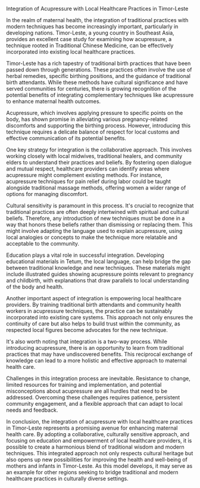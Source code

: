 Integration of Acupressure with Local Healthcare Practices in Timor-Leste

In the realm of maternal health, the integration of traditional practices with modern techniques has become increasingly important, particularly in developing nations. Timor-Leste, a young country in Southeast Asia, provides an excellent case study for examining how acupressure, a technique rooted in Traditional Chinese Medicine, can be effectively incorporated into existing local healthcare practices.

Timor-Leste has a rich tapestry of traditional birth practices that have been passed down through generations. These practices often involve the use of herbal remedies, specific birthing positions, and the guidance of traditional birth attendants. While these methods have cultural significance and have served communities for centuries, there is growing recognition of the potential benefits of integrating complementary techniques like acupressure to enhance maternal health outcomes.

Acupressure, which involves applying pressure to specific points on the body, has shown promise in alleviating various pregnancy-related discomforts and supporting the birthing process. However, introducing this technique requires a delicate balance of respect for local customs and effective communication of its potential benefits.

One key strategy for integration is the collaborative approach. This involves working closely with local midwives, traditional healers, and community elders to understand their practices and beliefs. By fostering open dialogue and mutual respect, healthcare providers can identify areas where acupressure might complement existing methods. For instance, acupressure techniques for pain relief during labor could be taught alongside traditional massage methods, offering women a wider range of options for managing discomfort.

Cultural sensitivity is paramount in this process. It's crucial to recognize that traditional practices are often deeply intertwined with spiritual and cultural beliefs. Therefore, any introduction of new techniques must be done in a way that honors these beliefs rather than dismissing or replacing them. This might involve adapting the language used to explain acupressure, using local analogies or concepts to make the technique more relatable and acceptable to the community.

Education plays a vital role in successful integration. Developing educational materials in Tetum, the local language, can help bridge the gap between traditional knowledge and new techniques. These materials might include illustrated guides showing acupressure points relevant to pregnancy and childbirth, with explanations that draw parallels to local understanding of the body and health.

Another important aspect of integration is empowering local healthcare providers. By training traditional birth attendants and community health workers in acupressure techniques, the practice can be sustainably incorporated into existing care systems. This approach not only ensures the continuity of care but also helps to build trust within the community, as respected local figures become advocates for the new technique.

It's also worth noting that integration is a two-way process. While introducing acupressure, there is an opportunity to learn from traditional practices that may have undiscovered benefits. This reciprocal exchange of knowledge can lead to a more holistic and effective approach to maternal health care.

Challenges in this integration process are inevitable. Resistance to change, limited resources for training and implementation, and potential misconceptions about acupressure are all hurdles that need to be addressed. Overcoming these challenges requires patience, persistent community engagement, and a flexible approach that can adapt to local needs and feedback.

In conclusion, the integration of acupressure with local healthcare practices in Timor-Leste represents a promising avenue for enhancing maternal health care. By adopting a collaborative, culturally sensitive approach, and focusing on education and empowerment of local healthcare providers, it is possible to create a harmonious blend of traditional wisdom and modern techniques. This integrated approach not only respects cultural heritage but also opens up new possibilities for improving the health and well-being of mothers and infants in Timor-Leste. As this model develops, it may serve as an example for other regions seeking to bridge traditional and modern healthcare practices in culturally diverse settings.